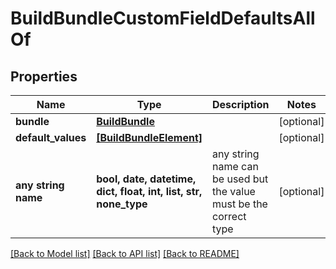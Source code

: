 # BuildBundleCustomFieldDefaultsAllOf


## Properties
Name | Type | Description | Notes
------------ | ------------- | ------------- | -------------
**bundle** | [**BuildBundle**](BuildBundle.md) |  | [optional] 
**default_values** | [**[BuildBundleElement]**](BuildBundleElement.md) |  | [optional] 
**any string name** | **bool, date, datetime, dict, float, int, list, str, none_type** | any string name can be used but the value must be the correct type | [optional]

[[Back to Model list]](../README.md#documentation-for-models) [[Back to API list]](../README.md#documentation-for-api-endpoints) [[Back to README]](../README.md)


